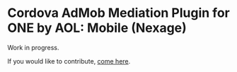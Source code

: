 # Cordova AdMob Mediation Plugin for ONE by AOL: Mobile (Nexage)

Work in progress.

If you would like to contribute, [come here](https://github.com/rehy/cordova-admob-mediation).
